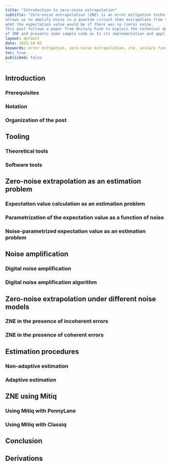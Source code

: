 ```yaml
---
title: "Introduction to zero-noise extrapolation"
subtitle: "Zero-noise extrapolation (ZNE) is an error mitigation technique that
allows us to amplify noise in a quantum circuit then extrapolate from that
what the expectation value would be if there was no (zero) noise.
This post follows a paper from Unitary Fund to explain the technical details
of ZNE and presents some sample code as to its implementation and application."
layout: default
date: 2023-10-05
keywords: error mitigation, zero-noise extrapolation, zne, unitary fund
toc: true
published: false
---
```


## Introduction
### Prerequisites
### Notation
### Organization of the post

## Tooling
### Theoretical tools
### Software tools

## Zero-noise extrapolation as an estimation problem
### Expectation value calculation as an estimation problem
### Parametrization of the expectation value as a function of noise
### Noise-parametrized expectation value as an estimation problem

## Noise amplification
### Digital noise amplification
### Digital noise amplification algorithm

## Zero-noise extrapolation under different noise models
### ZNE in the presence of incoherent errors
### ZNE in the presence of coherent errors

## Estimation procedures
### Non-adaptive estimation
### Adaptive estimation

## ZNE using Mitiq
### Using Mitiq with PennyLane
### Using Mitiq with Classiq

## Conclusion

## Derivations
